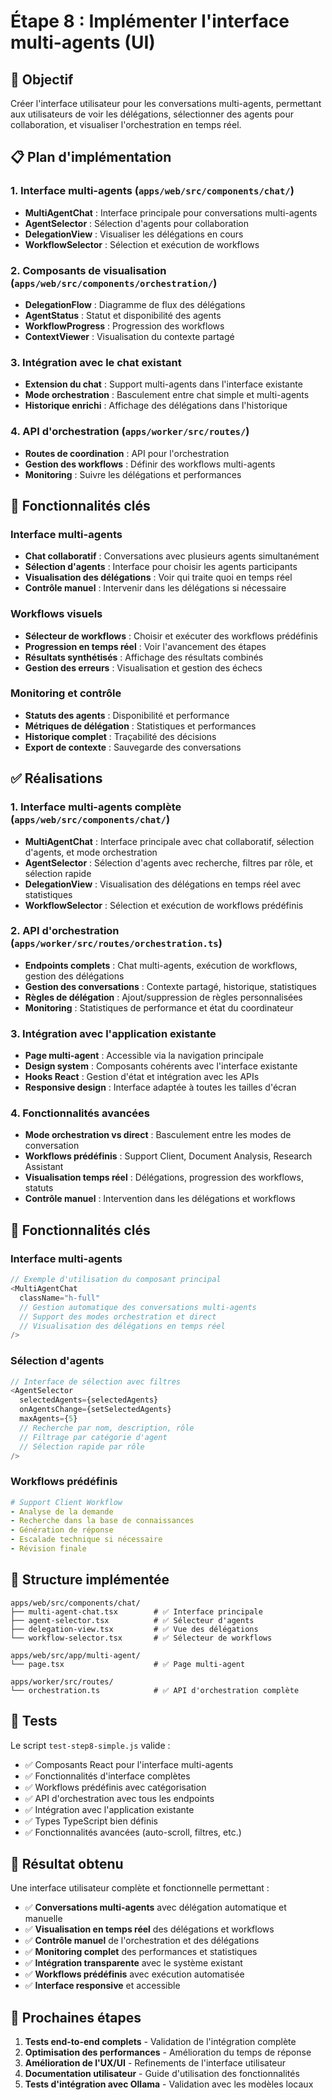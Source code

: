 # Étape 8 : Implémenter l'interface multi-agents (UI)

## 🎯 Objectif

Créer l'interface utilisateur pour les conversations multi-agents, permettant aux utilisateurs de voir les délégations, sélectionner des agents pour collaboration, et visualiser l'orchestration en temps réel.

## 📋 Plan d'implémentation

### 1. Interface multi-agents (`apps/web/src/components/chat/`)
- **MultiAgentChat** : Interface principale pour conversations multi-agents
- **AgentSelector** : Sélection d'agents pour collaboration
- **DelegationView** : Visualiser les délégations en cours
- **WorkflowSelector** : Sélection et exécution de workflows

### 2. Composants de visualisation (`apps/web/src/components/orchestration/`)
- **DelegationFlow** : Diagramme de flux des délégations
- **AgentStatus** : Statut et disponibilité des agents
- **WorkflowProgress** : Progression des workflows
- **ContextViewer** : Visualisation du contexte partagé

### 3. Intégration avec le chat existant
- **Extension du chat** : Support multi-agents dans l'interface existante
- **Mode orchestration** : Basculement entre chat simple et multi-agents
- **Historique enrichi** : Affichage des délégations dans l'historique

### 4. API d'orchestration (`apps/worker/src/routes/`)
- **Routes de coordination** : API pour l'orchestration
- **Gestion des workflows** : Définir des workflows multi-agents
- **Monitoring** : Suivre les délégations et performances

## 🔧 Fonctionnalités clés

### Interface multi-agents
- **Chat collaboratif** : Conversations avec plusieurs agents simultanément
- **Sélection d'agents** : Interface pour choisir les agents participants
- **Visualisation des délégations** : Voir qui traite quoi en temps réel
- **Contrôle manuel** : Intervenir dans les délégations si nécessaire

### Workflows visuels
- **Sélecteur de workflows** : Choisir et exécuter des workflows prédéfinis
- **Progression en temps réel** : Voir l'avancement des étapes
- **Résultats synthétisés** : Affichage des résultats combinés
- **Gestion des erreurs** : Visualisation et gestion des échecs

### Monitoring et contrôle
- **Statuts des agents** : Disponibilité et performance
- **Métriques de délégation** : Statistiques et performances
- **Historique complet** : Traçabilité des décisions
- **Export de contexte** : Sauvegarde des conversations

## ✅ Réalisations

### 1. Interface multi-agents complète (`apps/web/src/components/chat/`)
- **MultiAgentChat** : Interface principale avec chat collaboratif, sélection d'agents, et mode orchestration
- **AgentSelector** : Sélection d'agents avec recherche, filtres par rôle, et sélection rapide
- **DelegationView** : Visualisation des délégations en temps réel avec statistiques
- **WorkflowSelector** : Sélection et exécution de workflows prédéfinis

### 2. API d'orchestration (`apps/worker/src/routes/orchestration.ts`)
- **Endpoints complets** : Chat multi-agents, exécution de workflows, gestion des délégations
- **Gestion des conversations** : Contexte partagé, historique, statistiques
- **Règles de délégation** : Ajout/suppression de règles personnalisées
- **Monitoring** : Statistiques de performance et état du coordinateur

### 3. Intégration avec l'application existante
- **Page multi-agent** : Accessible via la navigation principale
- **Design system** : Composants cohérents avec l'interface existante
- **Hooks React** : Gestion d'état et intégration avec les APIs
- **Responsive design** : Interface adaptée à toutes les tailles d'écran

### 4. Fonctionnalités avancées
- **Mode orchestration vs direct** : Basculement entre les modes de conversation
- **Workflows prédéfinis** : Support Client, Document Analysis, Research Assistant
- **Visualisation temps réel** : Délégations, progression des workflows, statuts
- **Contrôle manuel** : Intervention dans les délégations et workflows

## 🔧 Fonctionnalités clés

### Interface multi-agents
```typescript
// Exemple d'utilisation du composant principal
<MultiAgentChat 
  className="h-full"
  // Gestion automatique des conversations multi-agents
  // Support des modes orchestration et direct
  // Visualisation des délégations en temps réel
/>
```

### Sélection d'agents
```typescript
// Interface de sélection avec filtres
<AgentSelector
  selectedAgents={selectedAgents}
  onAgentsChange={setSelectedAgents}
  maxAgents={5}
  // Recherche par nom, description, rôle
  // Filtrage par catégorie d'agent
  // Sélection rapide par rôle
/>
```

### Workflows prédéfinis
```yaml
# Support Client Workflow
- Analyse de la demande
- Recherche dans la base de connaissances
- Génération de réponse
- Escalade technique si nécessaire
- Révision finale
```

## 📁 Structure implémentée

```
apps/web/src/components/chat/
├── multi-agent-chat.tsx        # ✅ Interface principale
├── agent-selector.tsx          # ✅ Sélecteur d'agents
├── delegation-view.tsx         # ✅ Vue des délégations
└── workflow-selector.tsx       # ✅ Sélecteur de workflows

apps/web/src/app/multi-agent/
└── page.tsx                    # ✅ Page multi-agent

apps/worker/src/routes/
└── orchestration.ts            # ✅ API d'orchestration complète
```

## 🧪 Tests

Le script `test-step8-simple.js` valide :
- ✅ Composants React pour l'interface multi-agents
- ✅ Fonctionnalités d'interface complètes
- ✅ Workflows prédéfinis avec catégorisation
- ✅ API d'orchestration avec tous les endpoints
- ✅ Intégration avec l'application existante
- ✅ Types TypeScript bien définis
- ✅ Fonctionnalités avancées (auto-scroll, filtres, etc.)

## 🎯 Résultat obtenu

Une interface utilisateur complète et fonctionnelle permettant :
- ✅ **Conversations multi-agents** avec délégation automatique et manuelle
- ✅ **Visualisation en temps réel** des délégations et workflows
- ✅ **Contrôle manuel** de l'orchestration et des délégations
- ✅ **Monitoring complet** des performances et statistiques
- ✅ **Intégration transparente** avec le système existant
- ✅ **Workflows prédéfinis** avec exécution automatisée
- ✅ **Interface responsive** et accessible

## 🚀 Prochaines étapes

1. **Tests end-to-end complets** - Validation de l'intégration complète
2. **Optimisation des performances** - Amélioration du temps de réponse
3. **Amélioration de l'UX/UI** - Refinements de l'interface utilisateur
4. **Documentation utilisateur** - Guide d'utilisation des fonctionnalités
5. **Tests d'intégration avec Ollama** - Validation avec les modèles locaux
